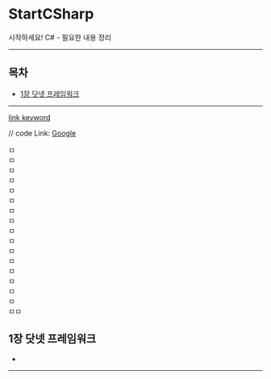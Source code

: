 # StartCSharp
시작하세요! C# - 필요한 내용 정리

---

## 목차
- [1장 닷넷 프레임워크](#Chapter01)

---
[link keyword][id]

[id]: URL "Optional Title here"

// code
Link: [Google][googlelink]

[googlelink]: https://google.com "Go google"
ㅁ   
ㅁ   
ㅁ   
ㅁ   
ㅁ   
ㅁ   
ㅁ   
ㅁ   
ㅁ   
ㅁ   
ㅁ   
ㅁ   
ㅁ   
ㅁ   
ㅁ   
ㅁ   
ㅁㅁ   
   
## 1장 닷넷 프레임워크
-

---

